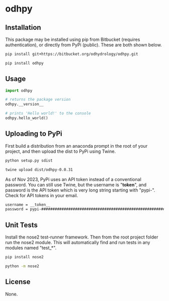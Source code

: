 # odhpy

## Installation

This package may be installed using pip from Bitbucket (requires authentication), or directly from PyPi (public). These are both shown below.

```bash
pip install git+https://bitbucket.org/odhydrology/odhpy.git
```

```bash
pip install odhpy
```

## Usage

```python
import odhpy

# returns the package version
odhpy.__version__

# prints 'Hello world!' to the console
odhpy.hello_world()
```

## Uploading to PyPi

First build a distribution from an anaconda prompt in the root of your project, and then upload the dist to PyPi using Twine.

```bash
python setup.py sdist
```

```bash
twine upload dist/odhpy-0.0.31
```

As of Nov 2023, PyPi uses an API token instead of a conventional password. You can still use Twine, but the username is "__token__", and password is the API token which is very long string starting with "pypi-". Check for API tokens in your email.

``` bash
username = __token__
password = pypi-#####################################################################################
```

## Unit Tests

Install the nose2 test-runner framework. Then from the root project folder run the nose2 module. This will automatically find and run tests in any modules named "test_*".

```bash
pip install nose2
```

```bash
python -m nose2
```

## License

None.
